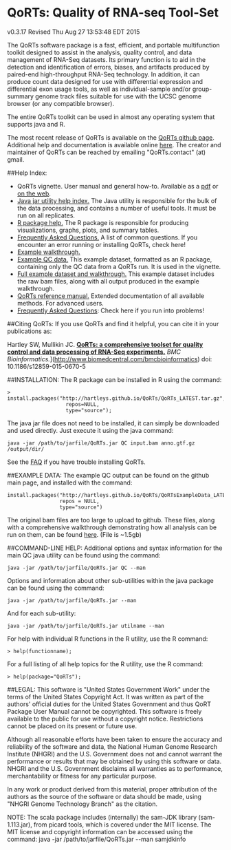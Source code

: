 # QoRTs: Quality of RNA-seq Tool-Set
v0.3.17
Revised Thu Aug 27 13:53:48 EDT 2015

The QoRTs software package is a fast, efficient, and portable multifunction toolkit designed to assist in
the analysis, quality control, and data management of RNA-Seq datasets. Its primary function is to aid
in the detection and identification of errors, biases, and artifacts produced by paired-end high-throughput
RNA-Seq technology. In addition, it can produce count data designed for use with differential expression
and differential exon usage tools, as well as individual-sample and/or group-summary genome track
files suitable for use with the UCSC genome browser (or any compatible browser).

The entire QoRTs toolkit can be used in almost any operating system that supports java and R.

The most recent release of QoRTs is available on the [QoRTs github page](http://github.com/hartleys/QoRTs). Additional help and documentation is available online [here](http://hartleys.github.io/QoRTs/index.html). The creator and maintainer of QoRTs can be reached by emailing "QoRTs.contact" (at) gmail.

##Help Index:

* QoRTs vignette. User manual and general how-to. Available as a [pdf](doc/QoRTs-vignette.pdf) or [on the web](QoRTs-vignette/index.html).
* [Java jar utility help index.](jarHtml/index.html) The Java utility is responsible for the bulk of the data processing, and contains a number of useful tools. It must be run on all replicates.
* [R package help.](Rhtml/index.html) The R package is responsible for producing visualizations, graphs, plots, and summary tables.
* [Frequently Asked Questions.](faq.html) A list of common questions. If you encounter an error running or installing QoRTs, check here!
* [Example walkthrough.](doc/example-walkthrough.pdf)
* [Example QC data.](QoRTsExampleData.tar.gz) This example dataset, formatted as an R package, containing only the QC data from a QoRTs run. It is used in the vignette.
* [Full example dataset and walkthrough.](https://dl.dropboxusercontent.com/u/103621176/qorts/exData/QoRTsFullExampleData.zip) This example dataset includes the raw bam files, along with all output produced in the example walkthrough.
* [QoRTs reference manual.](doc/QoRTs-manual.pdf) Extended documentation of all available methods. For advanced users.
* [Frequently Asked Questions](FAQ.html): Check here if you run into problems!

##Citing QoRTs:
If you use QoRTs and find it helpful, you can cite it in your publications as:

Hartley SW, Mullikin JC. [**QoRTs: a comprehensive toolset for quality control and data processing of RNA-Seq experiments.**](http://www.ncbi.nlm.nih.gov/pmc/articles/PMC4506620/) *BMC Bioinformatics.*](http://www.biomedcentral.com/bmcbioinformatics) doi: 10.1186/s12859-015-0670-5

##INSTALLATION:
The R package can be installed in R using the command:

    > install.packages("http://hartleys.github.io/QoRTs/QoRTs_LATEST.tar.gz",
                       repos=NULL, 
                       type="source");

The java jar file does not need to be installed, it can simply be downloaded and used directly.
Just execute it using the java command:
    
    java -jar /path/to/jarfile/QoRTs.jar QC input.bam anno.gtf.gz /output/dir/

See the [FAQ](FAQ.html) if you have trouble installing QoRTs.

##EXAMPLE DATA:
The example QC output can be found on the github main page, and installed
with the command:
    
    install.packages("http://hartleys.github.io/QoRTs/QoRTsExampleData_LATEST.tar.gz", 
                     repos = NULL, 
                     type="source")

The original bam files are too large to upload to github. 
These files, along with a comprehensive walkthrough demonstrating 
how all analysis can be run on them, can be found [here](
https://dl.dropboxusercontent.com/u/103621176/qorts/exData/QoRTsFullExampleData.zip). 
(File is ~1.5gb)

##COMMAND-LINE HELP:
Additional options and syntax information for the main QC java utility 
can be found using the command:

    java -jar /path/to/jarfile/QoRTs.jar QC --man

Options and information about other sub-utilities within the java package
can be found using the command:

    java -jar /path/to/jarfile/QoRTs.jar --man

And for each sub-utility:

    java -jar /path/to/jarfile/QoRTs.jar utilname --man
    
For help with individual R functions in the R utility, use the R command:

    > help(functionname);

For a full listing of all help topics for the R utility, use the R command: 

    > help(package="QoRTs");

##LEGAL:
This software is "United States Government Work" under the terms of the United 
States Copyright Act. It was written as part of the authors' official duties 
for the United States Government and thus QoRT Package User Manual cannot be 
copyrighted. This software is freely available to the public for use without a 
copyright notice. Restrictions cannot be placed on its present or future use.

Although all reasonable efforts have been taken to ensure the accuracy and 
reliability of the software and data, the National Human Genome Research 
Institute (NHGRI) and the U.S. Government does not and cannot warrant the 
performance or results that may be obtained by using this software or data. 
NHGRI and the U.S. Government disclaims all warranties as to performance, 
merchantability or fitness for any particular purpose.

In any work or product derived from this material, proper attribution of the 
authors as the source of the software or data should be made, using "NHGRI 
Genome Technology Branch" as the citation.

NOTE: The scala package includes (internally) the sam-JDK library 
(sam-1.113.jar), from picard tools, which is covered under the MIT license. 
The MIT license and copyright information can be accessed using the command:
java -jar /path/to/jarfile/QoRTs.jar --man samjdkinfo
